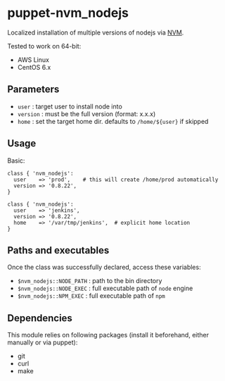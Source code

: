 # puppet-nvm_nodejs

Localized installation of multiple versions of nodejs via [NVM](https://github.com/creationix/nvm).

Tested to work on 64-bit:

  * AWS Linux
  * CentOS 6.x

## Parameters
  * `user`    : target user to install node into
  * `version` : must be the full version (format: x.x.x)
  * `home`    : set the target home dir. defaults to `/home/${user}` if skipped

## Usage

Basic:

    class { 'nvm_nodejs':
      user    => 'prod',    # this will create /home/prod automatically
      version => '0.8.22',
    }

    class { 'nvm_nodejs':
      user    => 'jenkins',
      version => '0.8.22',
      home    => '/var/tmp/jenkins',  # explicit home location
    }

## Paths and executables

Once the class was successfully declared, access these variables:

  * `$nvm_nodejs::NODE_PATH` : path to the bin directory
  * `$nvm_nodejs::NODE_EXEC` : full executable path of `node` engine
  * `$nvm_nodejs::NPM_EXEC`  : full executable path of `npm` 

## Dependencies

This module relies on following packages (install it beforehand, either manually or via puppet):

  * git
  * curl
  * make

